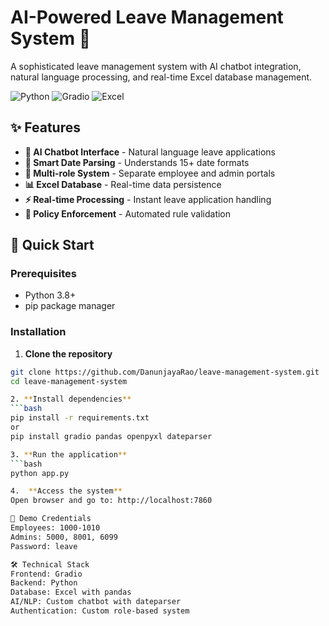 # AI-Powered Leave Management System 🤖

A sophisticated leave management system with AI chatbot integration, natural language processing, and real-time Excel database management.

![Python](https://img.shields.io/badge/Python-3.8%2B-blue)
![Gradio](https://img.shields.io/badge/UI-Gradio-orange)
![Excel](https://img.shields.io/badge/Database-Excel-green)

## ✨ Features

- **🤖 AI Chatbot Interface** - Natural language leave applications
- **📅 Smart Date Parsing** - Understands 15+ date formats
- **👥 Multi-role System** - Separate employee and admin portals
- **📊 Excel Database** - Real-time data persistence
- **⚡ Real-time Processing** - Instant leave application handling
- **🎯 Policy Enforcement** - Automated rule validation

## 🚀 Quick Start

### Prerequisites
- Python 3.8+
- pip package manager

### Installation

1. **Clone the repository**
```bash
git clone https://github.com/DanunjayaRao/leave-management-system.git
cd leave-management-system

2. **Install dependencies**
```bash
pip install -r requirements.txt
or
pip install gradio pandas openpyxl dateparser

3. **Run the application**
```bash
python app.py

4.  **Access the system**
Open browser and go to: http://localhost:7860

🔑 Demo Credentials
Employees: 1000-1010
Admins: 5000, 8001, 6099
Password: leave

🛠️ Technical Stack
Frontend: Gradio
Backend: Python
Database: Excel with pandas
AI/NLP: Custom chatbot with dateparser
Authentication: Custom role-based system

